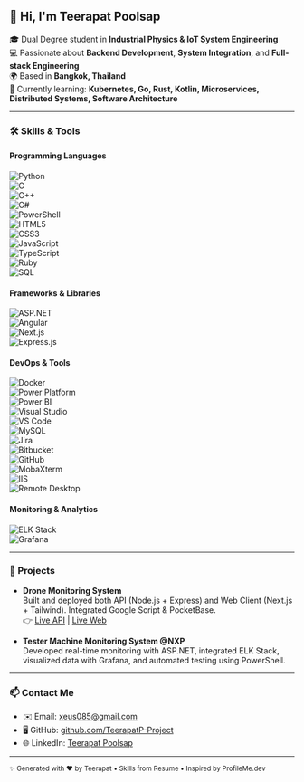 ## 👋 Hi, I'm Teerapat Poolsap

🎓 Dual Degree student in **Industrial Physics & IoT System Engineering**  
💻 Passionate about **Backend Development**, **System Integration**, and **Full-stack Engineering**  
🌍 Based in **Bangkok, Thailand**  
🧠 Currently learning: **Kubernetes, Go, Rust, Kotlin, Microservices, Distributed Systems, Software Architecture**

---

### 🛠️ Skills & Tools

#### Programming Languages  
![Python](https://img.shields.io/badge/-Python-3776AB?logo=python&logoColor=fff&style=flat)  
![C](https://img.shields.io/badge/-C-A8B9CC?logo=c&logoColor=000&style=flat)  
![C++](https://img.shields.io/badge/-C++-00599C?logo=c%2B%2B&logoColor=fff&style=flat)  
![C#](https://img.shields.io/badge/-C%23-239120?logo=c-sharp&logoColor=fff&style=flat)  
![PowerShell](https://img.shields.io/badge/-PowerShell-5391FE?logo=powershell&logoColor=fff&style=flat)  
![HTML5](https://img.shields.io/badge/-HTML5-E34F26?logo=html5&logoColor=fff&style=flat)  
![CSS3](https://img.shields.io/badge/-CSS3-1572B6?logo=css3&logoColor=fff&style=flat)  
![JavaScript](https://img.shields.io/badge/-JavaScript-F7DF1E?logo=javascript&logoColor=000&style=flat)  
![TypeScript](https://img.shields.io/badge/-TypeScript-3178C6?logo=typescript&logoColor=fff&style=flat)  
![Ruby](https://img.shields.io/badge/-Ruby-CC342D?logo=ruby&logoColor=fff&style=flat)  
![SQL](https://img.shields.io/badge/-SQL-003B57?logo=sqlite&logoColor=fff&style=flat)

#### Frameworks & Libraries  
![ASP.NET](https://img.shields.io/badge/-ASP.NET-512BD4?logo=dotnet&logoColor=fff&style=flat)  
![Angular](https://img.shields.io/badge/-Angular-DD0031?logo=angular&logoColor=fff&style=flat)  
![Next.js](https://img.shields.io/badge/-Next.js-000000?logo=next.js&logoColor=fff&style=flat)  
![Express.js](https://img.shields.io/badge/-Express.js-000000?logo=express&logoColor=fff&style=flat)

#### DevOps & Tools  
![Docker](https://img.shields.io/badge/-Docker-2496ED?logo=docker&logoColor=fff&style=flat)  
![Power Platform](https://img.shields.io/badge/-Power%20Platform-742774?logo=microsoft-powerpoint&logoColor=fff&style=flat)  
![Power BI](https://img.shields.io/badge/-Power%20BI-F2C811?logo=power-bi&logoColor=000&style=flat)  
![Visual Studio](https://img.shields.io/badge/-Visual%20Studio-5C2D91?logo=visual-studio&logoColor=fff&style=flat)  
![VS Code](https://img.shields.io/badge/-VS%20Code-007ACC?logo=visual-studio-code&logoColor=fff&style=flat)  
![MySQL](https://img.shields.io/badge/-MySQL-4479A1?logo=mysql&logoColor=fff&style=flat)  
![Jira](https://img.shields.io/badge/-Jira-0052CC?logo=jira&logoColor=fff&style=flat)  
![Bitbucket](https://img.shields.io/badge/-Bitbucket-0052CC?logo=bitbucket&logoColor=fff&style=flat)  
![GitHub](https://img.shields.io/badge/-GitHub-181717?logo=github&logoColor=fff&style=flat)  
![MobaXterm](https://img.shields.io/badge/-MobaXterm-5A5A5A?logo=windows-terminal&logoColor=fff&style=flat)  
![IIS](https://img.shields.io/badge/-IIS-0078D7?logo=windows&logoColor=fff&style=flat)  
![Remote Desktop](https://img.shields.io/badge/-Remote%20Desktop-0078D7?logo=microsoft&logoColor=fff&style=flat)

#### Monitoring & Analytics  
![ELK Stack](https://img.shields.io/badge/-ELK%20Stack-005571?logo=elastic&logoColor=fff&style=flat)  
![Grafana](https://img.shields.io/badge/-Grafana-F46800?logo=grafana&logoColor=fff&style=flat)

---

### 🚀 Projects

- **Drone Monitoring System**  
  Built and deployed both API (Node.js + Express) and Web Client (Next.js + Tailwind). Integrated Google Script & PocketBase.  
  👉 [Live API](https://api-webapp.vercel.app/) | [Live Web](https://webapp-ruby-six.vercel.app/)

- **Tester Machine Monitoring System @NXP**  
  Developed real-time monitoring with ASP.NET, integrated ELK Stack, visualized data with Grafana, and automated testing using PowerShell.

---

### 📫 Contact Me

- ✉️ Email: [xeus085@gmail.com](mailto:xeus085@gmail.com)  
- 🖥️ GitHub: [github.com/TeerapatP-Project](https://github.com/TeerapatP-Project)  
- 🌐 LinkedIn: [Teerapat Poolsap](https://www.linkedin.com/in/teerapat-poolsap-ba3821335/)

---

<sub>✨ Generated with ❤️ by Teerapat • Skills from Resume • Inspired by ProfileMe.dev</sub>
